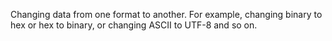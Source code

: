 Changing data from one format to another. For example, changing binary to hex or hex to binary, or changing ASCII to UTF-8 and so on.